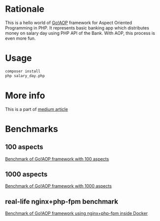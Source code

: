 # Rationale
This is a hello world of [Go!AOP](https://github.com/goaop/framework) framework for Aspect Oriented Programming
in PHP.
It represents basic banking app which distributes money on salary day using PHP API of the Bank. 
With AOP, this process is even more fun.

# Usage
```bash
composer install
php salary_day.php
```

# More info
This is a part of [medium article](https://medium.com/@ivastly/application-instrumentation-with-aspect-oriented-programming-in-php-18b1defa682) 

# Benchmarks
## 100 aspects
[Benchmark of Go!AOP framework with 100 aspects](https://github.com/ivastly/goaop-hello-world/tree/benchmark)

## 1000 aspects
[Benchmark of Go!AOP framework with 1000 aspects](https://github.com/ivastly/goaop-hello-world/tree/bench-1000)

## real-life nginx+php-fpm benchmark
[Benchmark of Go!AOP framework using nginx+php-fpm inside Docker](https://github.com/ivastly/goaop-hello-world/tree/benchmark-docker)

